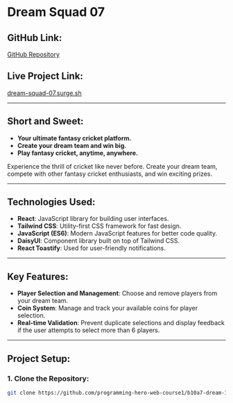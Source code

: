 # Dream Squad 07

## GitHub Link:
[GitHub Repository](https://github.com/programming-hero-web-course1/b10a7-dream-11-abdullahsofte)

## Live Project Link:
[dream-squad-07.surge.sh](http://dream-squad-07.surge.sh)

---

## Short and Sweet:

- **Your ultimate fantasy cricket platform.**
- **Create your dream team and win big.**
- **Play fantasy cricket, anytime, anywhere.**

Experience the thrill of cricket like never before. Create your dream team, compete with other fantasy cricket enthusiasts, and win exciting prizes.

---

## Technologies Used:

- **React**: JavaScript library for building user interfaces.
- **Tailwind CSS**: Utility-first CSS framework for fast design.
- **JavaScript (ES6)**: Modern JavaScript features for better code quality.
- **DaisyUI**: Component library built on top of Tailwind CSS.
- **React Toastify**: Used for user-friendly notifications.

---

## Key Features:

- **Player Selection and Management**: Choose and remove players from your dream team.
- **Coin System**: Manage and track your available coins for player selection.
- **Real-time Validation**: Prevent duplicate selections and display feedback if the user attempts to select more than 6 players.

---

## Project Setup:

### 1. Clone the Repository:
   ```bash
   git clone https://github.com/programming-hero-web-course1/b10a7-dream-11-abdullahsofte.git
